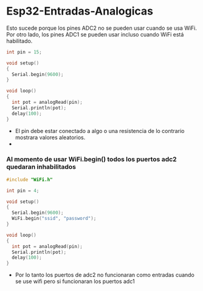 # Esp32-Entradas-Analogicas
Esto sucede porque los pines ADC2 no se pueden usar cuando se usa WiFi.
Por otro lado, los pines ADC1 se pueden usar incluso cuando WiFi está habilitado.

```c++
int pin = 15;

void setup()
{
  Serial.begin(9600);
}

void loop()
{
  int pot = analogRead(pin);
  Serial.println(pot);
  delay(100);
}
```
* El pin debe estar conectado a algo o una resistencia de lo contrario mostrara valores aleatorios.
* 
### Al momento de usar WiFi.begin() todos los puertos adc2 quedaran inhabilitados
```c++
#include "WiFi.h"

int pin = 4;

void setup()
{
  Serial.begin(9600);
  WiFi.begin("ssid", "password");
}

void loop()
{
  int pot = analogRead(pin);
  Serial.println(pot);
  delay(100);
}

```
* Por lo tanto los puertos de adc2 no funcionaran como entradas cuando se use wifi pero si funcionaran los puertos adc1
